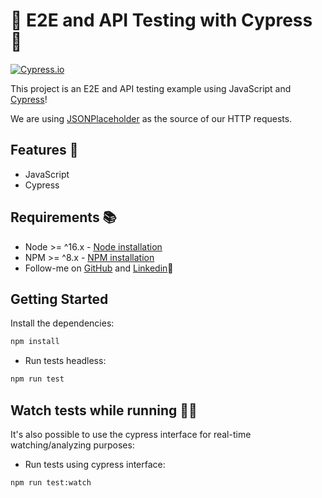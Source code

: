 <p align="center"><h1>🌳 E2E and API Testing with Cypress 🌳</h1></p>

[![Cypress.io](https://img.shields.io/badge/tested%20with-Cypress-04C38E.svg)](https://www.cypress.io/)

This project is an E2E and API testing example using JavaScript and [Cypress](https://www.cypress.io/)!

We are using [JSONPlaceholder](https://jsonplaceholder.typicode.com/) as the source of our HTTP requests.

## Features 🧪

-   JavaScript
-   Cypress

## Requirements 📚

-   Node >= ^16.x - [Node installation](https://nodejs.org/en/download/)
-   NPM >= ^8.x - [NPM installation](https://www.npmjs.com/get-npm)
- Follow-me on [GitHub](https://github.com/zec4o/)  and [Linkedin](http://www.linkedin.com.br/in/jose-malty)🤣

## Getting Started

Install the dependencies:

```bash
npm install
```

- Run tests headless:

```bash
npm run test
```

## Watch tests while running 👨‍💻
It's also possible to use the cypress interface for real-time watching/analyzing purposes:

- Run tests using cypress interface:

```bash
npm run test:watch
```
